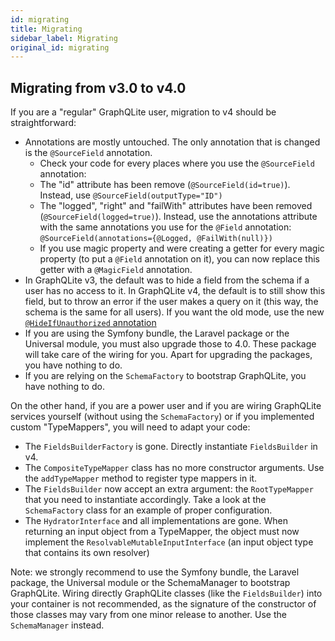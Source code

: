 ```yaml
---
id: migrating
title: Migrating
sidebar_label: Migrating
original_id: migrating
---
```


## Migrating from v3.0 to v4.0

If you are a "regular" GraphQLite user, migration to v4 should be straightforward:

- Annotations are mostly untouched. The only annotation that is changed is the `@SourceField` annotation.
    - Check your code for every places where you use the `@SourceField` annotation:
    - The "id" attribute has been remove (`@SourceField(id=true)`). Instead, use `@SourceField(outputType="ID")`
    - The "logged", "right" and "failWith" attributes have been removed (`@SourceField(logged=true)`).
      Instead, use the annotations attribute with the same annotations you use for the `@Field` annotation: 
      `@SourceField(annotations={@Logged, @FailWith(null)})`
    - If you use magic property and were creating a getter for every magic property (to put a `@Field` annotation on it),
      you can now replace this getter with a `@MagicField` annotation.
- In GraphQLite v3, the default was to hide a field from the schema if a user has no access to it.
  In GraphQLite v4, the default is to still show this field, but to throw an error if the user makes a query on it
  (this way, the schema is the same for all users). If you want the old mode, use the new
  [`@HideIfUnauthorized` annotation](annotations_reference.md#hideifunauthorized-annotation)
- If you are using the Symfony bundle, the Laravel package or the Universal module, you must also upgrade those to 4.0.
  These package will take care of the wiring for you. Apart for upgrading the packages, you have nothing to do.
- If you are relying on the `SchemaFactory` to bootstrap GraphQLite, you have nothing to do.

On the other hand, if you are a power user and if you are wiring GraphQLite services yourself (without using the 
`SchemaFactory`) or if you implemented custom "TypeMappers", you will need to adapt your code:

- The `FieldsBuilderFactory` is gone. Directly instantiate `FieldsBuilder` in v4.
- The `CompositeTypeMapper` class has no more constructor arguments. Use the `addTypeMapper` method to register 
  type mappers in it.
- The `FieldsBuilder` now accept an extra argument: the `RootTypeMapper` that you need to instantiate accordingly. Take
  a look at the `SchemaFactory` class for an example of proper configuration.
- The `HydratorInterface` and all implementations are gone. When returning an input object from a TypeMapper, the object
  must now implement the `ResolvableMutableInputInterface` (an input object type that contains its own resolver)

Note: we strongly recommend to use the Symfony bundle, the Laravel package, the Universal module or the SchemaManager
to bootstrap GraphQLite. Wiring directly GraphQLite classes (like the `FieldsBuilder`) into your container is not recommended,
as the signature of the constructor of those classes may vary from one minor release to another.
Use the `SchemaManager` instead.
